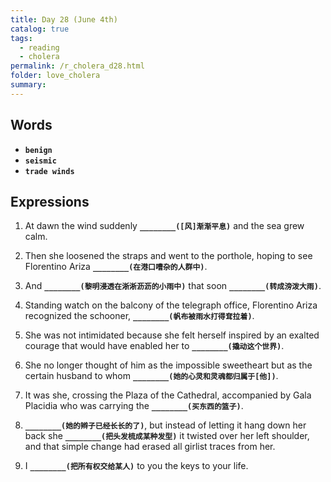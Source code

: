 ```yaml
---
title: Day 28 (June 4th)
catalog: true
tags: 
  - reading
  - cholera
permalink: /r_cholera_d28.html
folder: love_cholera
summary: 
---
```


## Words

-   <b data-toggle="tooltip" data-original-title="{{site.data.glossary.benign}}">`benign`</b>
-   <b data-toggle="tooltip" data-original-title="{{site.data.glossary.seismic}}">`seismic`</b>
-   <b data-toggle="tooltip" data-original-title="{{site.data.glossary.trade_w}}">`trade winds`</b>


## Expressions

1.  At dawn the wind suddenly <b data-toggle="tooltip" data-original-title="{{site.data.answers.28_a}}">`________([风]渐渐平息)`</b> and the sea grew calm.

2.  Then she loosened the straps and went to the porthole, hoping to see Florentino Ariza <b data-toggle="tooltip" data-original-title="{{site.data.answers.28_b}}">`________(在港口嘈杂的人群中)`</b>.

3.  And <b data-toggle="tooltip" data-original-title="{{site.data.answers.28_c}}">`________(黎明浸透在淅淅沥沥的小雨中)`</b> that soon <b data-toggle="tooltip" data-original-title="{{site.data.answers.28_c2}}">`________(转成滂泼大雨)`</b>.

4.  Standing watch on the balcony of the telegraph office, Florentino Ariza recognized the schooner, <b data-toggle="tooltip" data-original-title="{{site.data.answers.28_d}}">`________(帆布被雨水打得耷拉着)`</b>.

5.  She was not intimidated because she felt herself inspired by an exalted courage that would have enabled her to <b data-toggle="tooltip" data-original-title="{{site.data.answers.28_e}}">`________(撬动这个世界)`</b>.

6.  She no longer thought of him as the impossible sweetheart but as the certain husband to whom <b data-toggle="tooltip" data-original-title="{{site.data.answers.28_f}}">`________(她的心灵和灵魂都归属于[他])`</b>.

7.  It was she, crossing the Plaza of the Cathedral, accompanied by Gala Placidia who was carrying the <b data-toggle="tooltip" data-original-title="{{site.data.answers.28_g}}">`________(买东西的篮子)`</b>.

8.  <b data-toggle="tooltip" data-original-title="{{site.data.answers.28_h}}">`________(她的辫子已经长长的了)`</b>, but instead of letting it hang down her back she <b data-toggle="tooltip" data-original-title="{{site.data.answers.28_h2}}">`________(把头发梳成某种发型)`</b> it twisted over her left shoulder, and that simple change had erased all girlist traces from her.

9.  I <b data-toggle="tooltip" data-original-title="{{site.data.answers.28_i}}">`________(把所有权交给某人)`</b> to you the keys to your life.



